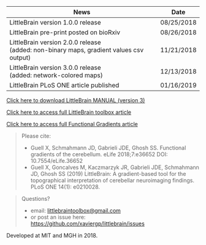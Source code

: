 | News        | Date           |
| ------------- |:-------------:|
| LittleBrain version 1.0.0 release| 08/25/2018 |
| LittleBrain pre-print posted on bioRxiv| 08/26/2018 |
| LittleBrain version 2.0.0 release<br>(added: non-binary maps, gradient values csv output)| 11/21/2018 |
| LittleBrain version 3.0.0 release<br>(added: network-colored maps)| 12/13/2018 |
| LittleBrain PLoS ONE article published| 01/16/2019 |


[Click here to download LittleBrain MANUAL (version 3)](https://github.com/xaviergp/littlebrain/blob/master/LittleBrain_v3_Manual.pdf)

[Click here to access full LittleBrain toolbox article](https://journals.plos.org/plosone/article?id=10.1371/journal.pone.0210028)

[Click here to access full Functional Gradients article](https://elifesciences.org/articles/36652)

> Please cite:
> - Guell X, Schmahmann JD, Gabrieli JDE, Ghosh SS. Functional gradients of the cerebellum. eLife 2018;7:e36652 DOI: 10.7554/eLife.36652
> - Guell X, Goncalves M, Kaczmarzyk JR, Gabrieli JDE, Schmahmann JD, Ghosh SS (2019) LittleBrain: A gradient-based tool for the topographical interpretation of cerebellar neuroimaging findings. PLoS ONE 14(1): e0210028.


> Questions?
> - email: littlebraintoolbox@gmail.com
> - or post an issue here: https://github.com/xaviergp/littlebrain/issues

Developed at MIT and MGH in 2018.
